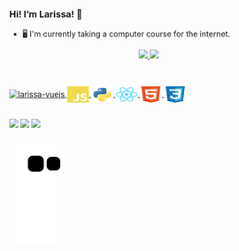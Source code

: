 ### Hi! I’m Larissa! 👋

- 🖥️ I'm currently taking a computer course for the internet.

<div align="center">
  <a href="https://github.com/larissabileski">
  <img height="180em" src="https://github-readme-stats.vercel.app/api?username=larissabileski&show_icons=true&theme=transparent&include_all_commits=false&count_private=true"/>
  <img height="180em" src="https://github-readme-stats.vercel.app/api/top-langs/?username=larissabileski&layout=compact&langs_count=7&theme=transparent"/>
</div>


##

<div style="display: inline_block"><br>
  <img align="center" alt="larissa-vuejs" height="30" width="40" src="https://cdn.jsdelivr.net/gh/devicons/devicon/icons/vuejs/vuejs-original.svg" />
  <img align="center" alt="larissa-js" height="30" width="40" src="https://raw.githubusercontent.com/devicons/devicon/master/icons/javascript/javascript-plain.svg">
  <img align="center" alt="larissa-python" height="30" width="40" src="https://raw.githubusercontent.com/devicons/devicon/master/icons/python/python-original.svg">
  <img align="center" alt="larissa-react" height="30" width="40" src="https://raw.githubusercontent.com/devicons/devicon/master/icons/react/react-original.svg">
  <img align="center" alt="larissa-HTML" height="30" width="40" src="https://raw.githubusercontent.com/devicons/devicon/master/icons/html5/html5-original.svg">
  <img align="center" alt="larissa-CSS" height="30" width="40" src="https://raw.githubusercontent.com/devicons/devicon/master/icons/css3/css3-original.svg">
</div>
  
  ##
  
 <div> 
  <a href = "mailto:laricristinabileski@gmail.com"><img src="https://img.shields.io/badge/-Gmail-%23333?style=for-the-badge&logo=gmail&logoColor=white" target="_blank"></a>
  <a href="https://www.linkedin.com/in/larissa-cristina-bileski-9b81181bb/" target="_blank"><img src="https://img.shields.io/badge/-LinkedIn-%230077B5?style=for-the-badge&logo=linkedin&logoColor=white" target="_blank"></a> 
   <a href="https://instagram.com/laribileski" target="_blank"><img src="https://img.shields.io/badge/-Instagram-%23E4405F?style=for-the-badge&logo=instagram&logoColor=white" target="_blank"></a>
</div>

![snake gif](https://github.com/larissabileski/larissabileski/blob/output/github-contribution-grid-snake.svg)
